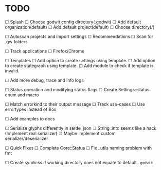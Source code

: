 # TODO

☐   Splash
    ☐   Choose godwit config directory(.godwit)
    ☐   Add default organization(default)
    ☐   Add default project(default)
        ☐   Choose directory(/)

☐   Autoscan projects and import settings
    ☐   Recommendations
    ☐   Scan for .gw folders


☐   Track applications
    ☐   Firefox/Chrome

☐   Templates
    ☐   Add option to create settings using template.
    ☐   Add option to create stategraph using template.
    ☐   Add module to check if template is invalid.

☐   Add more debug, trace and info logs

☐   Status operation and modifying status flags
    ☐   Create Settings::status enum and macro

☐   Match errorkind to their output message
    ☐   Track use-cases
    ☐   Use errortypes instead of Box<Error>

☐   Add examples to docs

☐   Serialize glyphs differently in serde_json
    ☐   String::into seems like a hack (Implement real serializer)
    ☐   Maybe implement custom serializer/deserializer

☐   Quick Fixes
    ☐   Complete Core::Status
    ☐   Fix _utils naming problem with fmt

☐   Create symlinks if working directory does not equate to default `.godwit`
